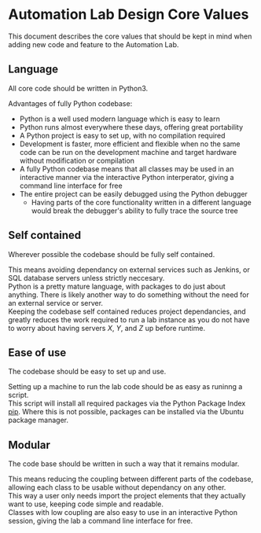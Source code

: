 # Automation Lab Design Core Values

This document describes the core values that should be kept in mind when adding new code and feature to the Automation Lab.

## Language
All core code should be written in Python3.

Advantages of fully Python codebase:
* Python is a well used modern language which is easy to learn
* Python runs almost everywhere these days, offering great portability
* A Python project is easy to set up, with no compilation required
* Development is faster, more efficient and flexible when no the same code can be run on the development machine and target hardware without modification or compilation
* A fully Python codebase means that all classes may be used in an interactive manner via the interactive Python interperator, giving a command line interface for free
* The entire project can be easily debugged using the Python debugger
  * Having parts of the core functionality written in a different language would break the debugger's ability to fully trace the source tree

## Self contained

Wherever possible the codebase should be fully self contained.

This means avoiding dependancy on external services such as Jenkins, or SQL database servers unless strictly neccesary.  
Python is a pretty mature language, with packages to do just about anything. There is likely another way to do something without the need for an external service or server.  
Keeping the codebase self contained reduces project dependancies, and greatly reduces the work required to run a lab instance as you do not have to worry about having servers _X_, _Y_, and _Z_ up before runtime.

## Ease of use

The codebase should be easy to set up and use.

Setting up a machine to run the lab code should be as easy as runinng a script.  
This script will install all required packages via the Python Package Index [pip](https://pypi.org/project/pip/). Where this is not possible, packages can be installed via the Ubuntu package manager.

## Modular

The code base should be written in such a way that it remains modular.

This means reducing the coupling between different parts of the codebase, allowing each class to be usable without dependancy on any other.  
This way a user only needs import the project elements that they actually want to use, keeping code simple and readable.  
Classes with low coupling are also easy to use in an interactive Python session, giving the lab a command line interface for free.